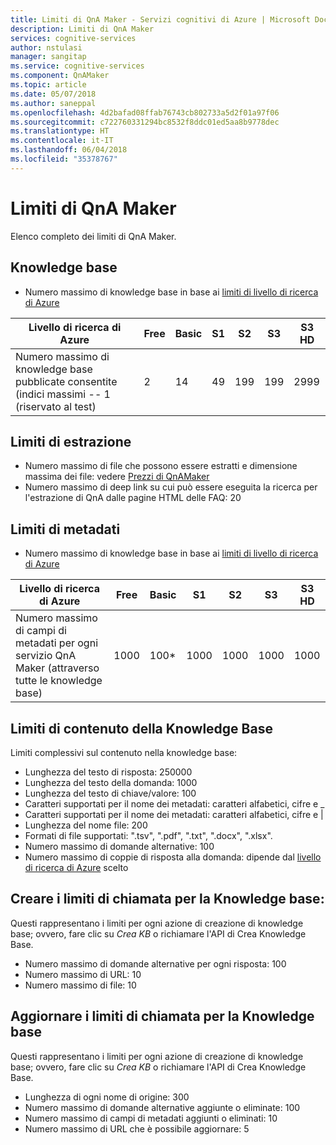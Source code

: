 ```yaml
---
title: Limiti di QnA Maker - Servizi cognitivi di Azure | Microsoft Docs
description: Limiti di QnA Maker
services: cognitive-services
author: nstulasi
manager: sangitap
ms.service: cognitive-services
ms.component: QnAMaker
ms.topic: article
ms.date: 05/07/2018
ms.author: saneppal
ms.openlocfilehash: 4d2bafad08ffab76743cb802733a5d2f01a97f06
ms.sourcegitcommit: c722760331294bc8532f8ddc01ed5aa8b9778dec
ms.translationtype: HT
ms.contentlocale: it-IT
ms.lasthandoff: 06/04/2018
ms.locfileid: "35378767"
---
```

# <a name="qna-maker-limits"></a>Limiti di QnA Maker
Elenco completo dei limiti di QnA Maker.

## <a name="knowledge-bases"></a>Knowledge base

* Numero massimo di knowledge base in base ai [limiti di livello di ricerca di Azure](https://docs.microsoft.com/en-us/azure/search/search-limits-quotas-capacity)

|**Livello di ricerca di Azure** | **Free** | **Basic** |**S1** | **S2**| **S3** |**S3 HD**|
|---|---|---|---|---|---|----|
|Numero massimo di knowledge base pubblicate consentite (indici massimi -- 1 (riservato al test)|2|14|49|199|199|2999|

## <a name="extraction-limits"></a>Limiti di estrazione
* Numero massimo di file che possono essere estratti e dimensione massima dei file: vedere [Prezzi di QnAMaker](https://azure.microsoft.com/en-in/pricing/details/cognitive-services/qna-maker/)
* Numero massimo di deep link su cui può essere eseguita la ricerca per l'estrazione di QnA dalle pagine HTML delle FAQ: 20

## <a name="metadata-limits"></a>Limiti di metadati
* Numero massimo di knowledge base in base ai [limiti di livello di ricerca di Azure](https://docs.microsoft.com/en-us/azure/search/search-limits-quotas-capacity)

|**Livello di ricerca di Azure** | **Free** | **Basic** |**S1** | **S2**| **S3** |**S3 HD**|
|---|---|---|---|---|---|----|
|Numero massimo di campi di metadati per ogni servizio QnA Maker (attraverso tutte le knowledge base)|1000|100*|1000|1000|1000|1000|

## <a name="knowledge-base-content-limits"></a>Limiti di contenuto della Knowledge Base
Limiti complessivi sul contenuto nella knowledge base:
* Lunghezza del testo di risposta: 250000
* Lunghezza del testo della domanda: 1000
* Lunghezza del testo di chiave/valore: 100
* Caratteri supportati per il nome dei metadati: caratteri alfabetici, cifre e _  
* Caratteri supportati per il nome dei metadati: caratteri alfabetici, cifre e | 
* Lunghezza del nome file: 200
* Formati di file supportati: ".tsv", ".pdf", ".txt", ".docx", ".xlsx".
* Numero massimo di domande alternative: 100
* Numero massimo di coppie di risposta alla domanda: dipende dal [livello di ricerca di Azure](https://docs.microsoft.com/en-in/azure/search/search-limits-quotas-capacity#document-limits) scelto 

## <a name="create-knowledge-base-call-limits"></a>Creare i limiti di chiamata per la Knowledge base:
Questi rappresentano i limiti per ogni azione di creazione di knowledge base; ovvero, fare clic su *Crea KB* o richiamare l'API di Crea Knowledge Base.
* Numero massimo di domande alternative per ogni risposta: 100
* Numero massimo di URL: 10
* Numero massimo di file: 10

## <a name="update-knowledge-base-call-limits"></a>Aggiornare i limiti di chiamata per la Knowledge base
Questi rappresentano i limiti per ogni azione di creazione di knowledge base; ovvero, fare clic su *Crea KB* o richiamare l'API di Crea Knowledge Base.
* Lunghezza di ogni nome di origine: 300
* Numero massimo di domande alternative aggiunte o eliminate: 100
* Numero massimo di campi di metadati aggiunti o eliminati: 10
* Numero massimo di URL che è possibile aggiornare: 5
